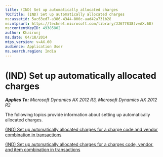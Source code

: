 ```yaml
---
title: (IND) Set up automatically allocated charges
TOCTitle: (IND) Set up automatically allocated charges
ms:assetid: 5ac63ed7-a386-4344-800c-aad42a731b28
ms:mtpsurl: https://technet.microsoft.com/library/JJ677838(v=AX.60)
ms:contentKeyID: 49385802
author: Khairunj
ms.date: 04/18/2014
mtps_version: v=AX.60
audience: Application User
ms.search.region: India
---
```


# (IND) Set up automatically allocated charges 


_**Applies To:** Microsoft Dynamics AX 2012 R3, Microsoft Dynamics AX 2012 R2_

The following topics provide information about setting up automatically allocated charges.

[(IND) Set up automatically allocated charges for a charge code and vendor combination in transactions](ind-set-up-automatically-allocated-charges-for-a-charge-code-and-vendor-combination-in-transactions.md)

[(IND) Set up automatically allocated charges for a charges code, vendor, and item combination in transactions](ind-set-up-automatically-allocated-charges-for-a-charges-code-vendor-and-item-combination-in-transactions.md)

  



